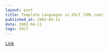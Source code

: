 ```yaml
---
layout: post
title: Template Languages in XSLT (XML.com)
published_at: 2002-04-11
date: 2002-04-11
tags: XSLT
---
```


[Link](http://www.xml.com/pub/a/2002/03/27/templatexslt.html)  
